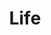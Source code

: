 ---
title: Life
description: A collection of in the life updates
createdDate: 2024-01-16
sortOrder: 2
---
